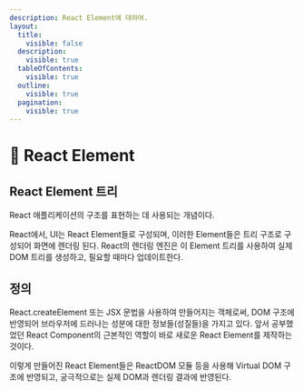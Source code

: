 ```yaml
---
description: React Element에 대하여.
layout:
  title:
    visible: false
  description:
    visible: true
  tableOfContents:
    visible: true
  outline:
    visible: true
  pagination:
    visible: true
---
```


# 📘 React Element

## React Element 트리

&#x20; React 애플리케이션의 구조를 표현하는 데 사용되는 개념이다.

&#x20; React에서, UI는 React Element들로 구성되며, 이러한 Element들은 트리 구조로 구성되어 화면에 렌더링 된다. React의 렌더링 엔진은 이 Element 트리를 사용하여 실제 DOM 트리를 생성하고, 필요할 때마다 업데이트한다.



## 정의

&#x20; React.createElement 또는 JSX 문법을 사용하여 만들어지는 객체로써, DOM 구조에 반영되어 브라우저에 드러나는 성분에 대한 정보들(성질들)을 가지고 있다. 앞서 공부했었던 React Component의 근본적인 역할이 바로 새로운 React Element를 제작하는 것이다.

&#x20; 이렇게 만들어진 React Element들은 ReactDOM 모듈 등을 사용해 Virtual DOM 구조에 반영되고, 궁극적으로는 실제 DOM과 렌더링 결과에 반영된다.
